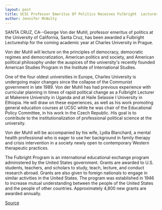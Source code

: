 ```yaml
---
layout: post
title: UCSC Professor Emeritus Of Politics Receives Fulbright  Lectureship
author: Jennifer McNulty
---
```


SANTA CRUZ, CA--George Von der Muhll, professor emeritus of  politics at the University of California, Santa Cruz, has been  awarded a Fulbright Lectureship for the coming academic year at  Charles University in Prague.

Von der Muhll will lecture on the principles of democracy,  democratic regimes and democratization, American politics and  society, and American political philosophy under the auspices of the  university's recently founded American Studies Program in the  Institute of International Studies.

One of the four oldest universities in Europe, Charles  University is undergoing major changes since the collapse of the  Communist government in late 1989. Von der Muhll has had previous  experience with curricular planning in times of rapid political  change as a Fulbright Lecturer at Makerere University in Uganda and  at Haile Selassie I University in Ethiopia. He will draw on these  experiences, as well as his work promoting general education  courses at UCSC while he was chair of the Educational Policy  Committee, in his work in the Czech Republic. His goal is to  contribute to the institutionalization of professional political  science at the university.

Von der Muhll will be accompanied by his wife, Lydia  Blanchard, a mental health professional who is eager to use her  background in family therapy and crisis intervention in a society  newly open to contemporary Western therapeutic practices.

The Fulbright Program is an international educational exchange  program administered by the United States government. Grants are  awarded to U.S. students, teachers, and scholars to study, teach,  lecture, and conduct research abroad. Grants are also given to  foreign nationals to engage in similar activities in the United  States. The program was established in 1946 to increase mutual  understanding between the people of the United States and the  people of other countries. Approximately 4,800 new grants are  awarded annually.

[Source](http://www1.ucsc.edu/news_events/press_releases/archive/96-97/08-96/082196-UCSC_professor_emer.html "Permalink to 082196-UCSC_professor_emer")